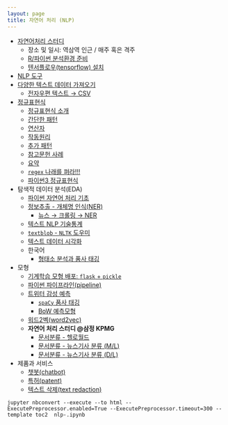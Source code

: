 ```yaml
---
layout: page
title: 자연어 처리 (NLP)
---
```


- [자연어처리 스터디](https://etherpad.net/p/nlp-study)
    - 장소 및 일시: 역삼역 인근 / 매주 혹은 격주 
    - [R/파이썬 분석환경 준비](nlp-toolchain.html)
    - [텐서플로우(tensorflow) 설치](nlp-tensorflow-install.html)
- [NLP 도구](nlp-tools.html)
- [다양한 텍스트 데이터 가져오기](regex-import-text.html)
    - [전자우편 텍스트 &rarr; CSV](nlp-ingest-text.html)
- [정규표현식](regex-index.html)
    - [정규표현식 소개](regex-intro.html)
    - [간단한 패턴](regex-simple-pattern.html)
    - [연산자](regex-operators.html)
    - [작동원리](regex-under-the-hood.html)
    - [추가 패턴](regex-more-pattern.html)
    - [참고문헌 사례](regex-last-wrinkle.html)
    - [요약](regex-wrapup.html)
    - [`regex` 나래를 펴라!!!](regex-ai-nlp.html)
    - [파이썬3 정규표현식](regex-python3.html)
- 탐색적 데이터 분석(EDA)
    - [파이썬 자연어 처리 기초](nlp-python-basic.html)
    - [정보추출 - 개체명 인식(NER)](nlp-ner-python.html)
        - [뉴스 &rarr; 크롤링 &rarr; NER](nlp-ner-python-crawling.html)
    - [텍스트 NLP 기술통계](nlp-twitter-describe.html)
    - [`textblob` - `NLTK` 도우미](nlp-textblob.html)
    - [텍스트 데이터 시각화](nlp-text-viz.html)
    - 한국어
        - [형태소 분석과 품사 태깅](nlp-pos-tagging.html)
- 모형
    - [기계학습 모형 배포: `flask` + `pickle`](nlp-ml-deployment.html) 
    - [파이썬 파이프라인(pipeline)](nlp-python-pipeline.html) 
    - [트위터 감성 예측](nlp-twitter-ml.html)
        - [`spaCy` 품사 태깅](nlp-twitter-ml-pos.html)
        - [BoW 예측모형](nlp-twitter-ml-bow.html)
    - [워드2벡(word2vec)](nlp-word2vec-python.html)
    - **자연어 처리 스터디 @삼정 KPMG**
        - [문서분류 - 헬로월드](nlp-classification.html)
        - [문서분류 - 뉴스기사 분류 (M/L)](nlp-newsgroup-classification.html)
        - [문서분류 - 뉴스기사 분류 (D/L)](nlp-newsgroup-classification-dl.html)
- 제품과 서비스
    - [챗봇(chatbot)](nlp-chatbot.html)
    - [특허(patent)](nlp-patent.html)
    - [텍스트 삭제(text redaction)](nlp-text-redaction.html)


`jupyter nbconvert --execute --to html --ExecutePreprocessor.enabled=True --ExecutePreprocessor.timeout=300 --template toc2  nlp-.ipynb`
